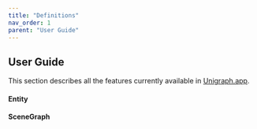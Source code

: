 ```yaml
---
title: "Definitions"
nav_order: 1
parent: "User Guide"
---
```


## User Guide

This section describes all the features currently available in [Unigraph.app](<https://unigraph.vercel.app>).


#### Entity

#### SceneGraph